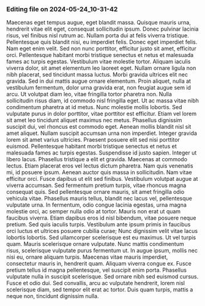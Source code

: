 

### Editing file on 2024-05-24_10-31-42

Maecenas eget tempus augue, eget blandit massa. Quisque mauris urna, hendrerit vitae elit eget, consequat sollicitudin ipsum. Donec pulvinar lacinia risus, vel finibus nisl rutrum ac. Nullam porta dui at felis viverra tristique. Pellentesque quis blandit nisi, eu imperdiet felis. Donec eget imperdiet felis. Nam eget enim velit. Sed non nunc porttitor, efficitur justo sit amet, efficitur orci. Pellentesque habitant morbi tristique senectus et netus et malesuada fames ac turpis egestas.
Vestibulum vitae molestie tortor. Aliquam iaculis viverra dolor, sit amet elementum leo laoreet eget. Nullam ornare ligula non nibh placerat, sed tincidunt massa luctus. Morbi gravida ultrices elit nec gravida. Sed in dui mattis augue ornare elementum. Proin aliquet, nulla at vestibulum fermentum, dolor urna gravida erat, non feugiat augue sem id arcu. Ut volutpat diam leo, vitae fringilla tortor pharetra non.
Nulla sollicitudin risus diam, id commodo nisl fringilla eget. Ut ac massa vitae nibh condimentum pharetra at id metus. Nunc molestie mollis lobortis. Sed vulputate purus in dolor porttitor, vitae porttitor est efficitur. Etiam vel lorem sit amet leo tincidunt aliquet maximus nec metus. Phasellus dignissim suscipit dui, vel rhoncus est commodo eget. Aenean mollis blandit nisl sit amet aliquet. Nullam suscipit accumsan urna non imperdiet. Integer gravida lorem sit amet varius ultricies. Praesent posuere elit sed nisi porttitor euismod. Pellentesque habitant morbi tristique senectus et netus et malesuada fames ac turpis egestas. Suspendisse id justo sapien. Integer ut libero lacus. Phasellus tristique a elit et gravida. Maecenas at commodo lectus.
Etiam placerat eros vel lectus dictum pharetra. Nam quis venenatis mi, id posuere ipsum. Aenean auctor quis massa in sollicitudin. Nam vitae efficitur orci. Fusce dapibus ut elit sed finibus. Vestibulum volutpat augue at viverra accumsan. Sed fermentum pretium turpis, vitae rhoncus magna consequat quis. Sed pellentesque ornare mauris, sit amet fringilla odio vehicula vitae. Phasellus mauris tellus, blandit nec lacus vel, pellentesque vulputate urna. In fermentum, odio congue lacinia egestas, urna magna molestie orci, ac semper nulla odio at tortor. Mauris non erat ut quam faucibus viverra. Etiam dapibus eros id nisl bibendum, vitae posuere neque pretium. Sed quis iaculis turpis. Vestibulum ante ipsum primis in faucibus orci luctus et ultrices posuere cubilia curae;
Nunc dignissim velit vitae lacus lobortis lobortis. Sed ullamcorper scelerisque est eu maximus. Ut vel turpis quam. Mauris scelerisque ornare vulputate. Nunc mattis condimentum risus, scelerisque vulputate purus fermentum ut. In augue ipsum, mollis nec nisi eu, ornare aliquam turpis. Maecenas vitae mauris imperdiet, consectetur mauris in, hendrerit quam. Aliquam viverra congue ex. Fusce pretium tellus id magna pellentesque, vel suscipit enim porta. Phasellus vulputate nulla in suscipit scelerisque. Sed ornare nibh sed euismod cursus. Fusce et odio dui. Sed convallis, arcu ac vulputate hendrerit, lorem nisl scelerisque diam, sed tempor elit erat ac tortor. Duis quam turpis, mattis a neque non, tincidunt dignissim nulla.


